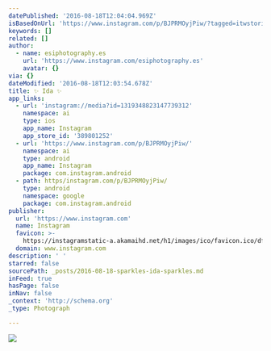 ```yaml
---
datePublished: '2016-08-18T12:04:04.969Z'
isBasedOnUrl: 'https://www.instagram.com/p/BJPRMOyjPiw/?tagged=itwstories'
keywords: []
related: []
author:
  - name: esiphotography.es
    url: 'https://www.instagram.com/esiphotography.es'
    avatar: {}
via: {}
dateModified: '2016-08-18T12:03:54.678Z'
title: ✨ Ida ✨
app_links:
  - url: 'instagram://media?id=1319348823147739312'
    namespace: ai
    type: ios
    app_name: Instagram
    app_store_id: '389801252'
  - url: 'https://www.instagram.com/p/BJPRMOyjPiw/'
    namespace: ai
    type: android
    app_name: Instagram
    package: com.instagram.android
  - path: https/instagram.com/p/BJPRMOyjPiw/
    type: android
    namespace: google
    package: com.instagram.android
publisher:
  url: 'https://www.instagram.com'
  name: Instagram
  favicon: >-
    https://instagramstatic-a.akamaihd.net/h1/images/ico/favicon.ico/dfa85bb1fd63.ico
  domain: www.instagram.com
description: ' '
starred: false
sourcePath: _posts/2016-08-18-sparkles-ida-sparkles.md
inFeed: true
hasPage: false
inNav: false
_context: 'http://schema.org'
_type: Photograph

---
```

![ ](https://imgflo.herokuapp.com/graph/vahj1ThiexotieMo/51653d8beefeae94be59e10664d97ed4/croprotate.jpg?cropheight=441&cropwidth=640&degrees=0&input=https%3A%2F%2Fscontent.cdninstagram.com%2Ft51.2885-15%2Fs640x640%2Fsh0.08%2Fe35%2F14063686_1127936450595787_476320734_n.jpg%3Fig_cache_key%3DMTMxOTM0ODgyMzE0NzczOTMxMg%253D%253D.2&x=0&y=104)